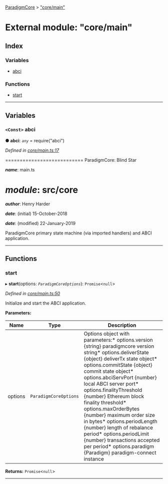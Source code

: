 [ParadigmCore](../README.md) > ["core/main"](../modules/_core_main_.md)

# External module: "core/main"

## Index

### Variables

* [abci](_core_main_.md#abci)

### Functions

* [start](_core_main_.md#start)

---

## Variables

<a id="abci"></a>

### `<Const>` abci

**● abci**: *`any`* =  require("abci")

*Defined in [core/main.ts:17](https://github.com/paradigmfoundation/paradigmcore/blob/24132f3/src/core/main.ts#L17)*

\=========================== ParadigmCore: Blind Star

*__name__*: main.ts

*__module__*: src/core
========

*__author__*: Henry Harder

*__date__*: (initial) 15-October-2018

*__date__*: (modified) 22-January-2019

ParadigmCore primary state machine (via imported handlers) and ABCI application.

___

## Functions

<a id="start"></a>

###  start

▸ **start**(options: *`ParadigmCoreOptions`*): `Promise`<`null`>

*Defined in [core/main.ts:50](https://github.com/paradigmfoundation/paradigmcore/blob/24132f3/src/core/main.ts#L50)*

Initialize and start the ABCI application.

**Parameters:**

| Name | Type | Description |
| ------ | ------ | ------ |
| options | `ParadigmCoreOptions` |  Options object with parameters:*   options.version {string} paradigmcore version string*   options.deliverState {object} deliverTx state object*   options.commitState {object} commit state object*   options.abciServPort {number} local ABCI server port*   options.finalityThreshold {number} Ethereum block finality threshold*   options.maxOrderBytes {number} maximum order size in bytes*   options.periodLength {number} length of rebalance period*   options.periodLimit {number} transactions accepted per period*   options.paradigm {Paradigm} paradigm-connect instance |

**Returns:** `Promise`<`null`>

___

